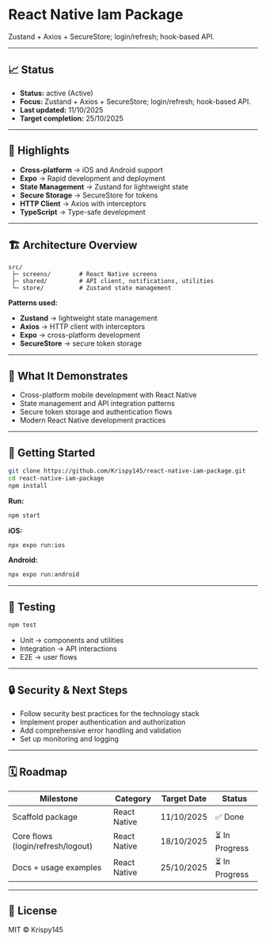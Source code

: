 # React Native Iam Package

Zustand + Axios + SecureStore; login/refresh; hook-based API.

---

## 📈 Status

- **Status:** active (Active)
- **Focus:** Zustand + Axios + SecureStore; login/refresh; hook-based API.
- **Last updated:** 11/10/2025
- **Target completion:** 25/10/2025

---

## 🔑 Highlights

- **Cross-platform** → iOS and Android support
- **Expo** → Rapid development and deployment
- **State Management** → Zustand for lightweight state
- **Secure Storage** → SecureStore for tokens
- **HTTP Client** → Axios with interceptors
- **TypeScript** → Type-safe development

---

## 🏗 Architecture Overview

```
src/
 ├─ screens/        # React Native screens
 ├─ shared/         # API client, notifications, utilities
 └─ store/          # Zustand state management
```

**Patterns used:**

- **Zustand** → lightweight state management
- **Axios** → HTTP client with interceptors
- **Expo** → cross-platform development
- **SecureStore** → secure token storage

---

## 📱 What It Demonstrates

- Cross-platform mobile development with React Native
- State management and API integration patterns
- Secure token storage and authentication flows
- Modern React Native development practices

---

## 🚀 Getting Started

```bash
git clone https://github.com/Krispy145/react-native-iam-package.git
cd react-native-iam-package
npm install
```

**Run:**
```bash
npm start
```

**iOS:**
```bash
npx expo run:ios
```

**Android:**
```bash
npx expo run:android
```

---

## 🧪 Testing

```bash
npm test
```

- Unit → components and utilities
- Integration → API interactions
- E2E → user flows

---

## 🔒 Security & Next Steps

- Follow security best practices for the technology stack
- Implement proper authentication and authorization
- Add comprehensive error handling and validation
- Set up monitoring and logging

---

## 🗓 Roadmap

| Milestone                    | Category              | Target Date | Status     |
| ---------------------------- | --------------------- | ----------- | ---------- |
| Scaffold package | React Native | 11/10/2025 | ✅ Done |
| Core flows (login/refresh/logout) | React Native | 18/10/2025 | ⏳ In Progress |
| Docs + usage examples | React Native | 25/10/2025 | ⏳ In Progress |


---

## 📄 License

MIT © Krispy145